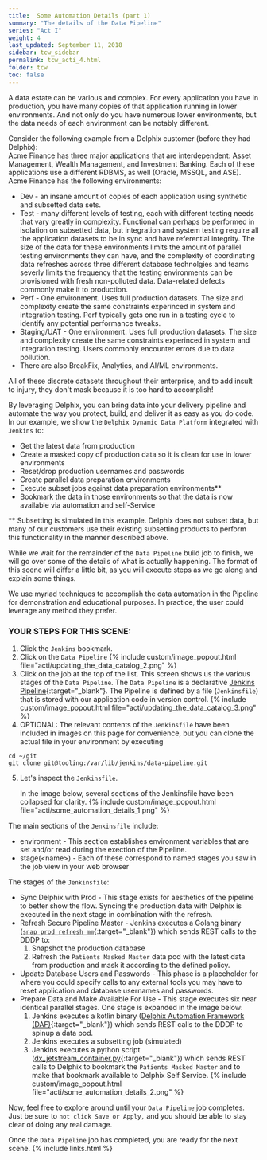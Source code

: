 ```yaml
---
title:  Some Automation Details (part 1)
summary: "The details of the Data Pipeline"
series: "Act I"
weight: 4
last_updated: September 11, 2018
sidebar: tcw_sidebar
permalink: tcw_acti_4.html
folder: tcw
toc: false
---
```


A data estate can be various and complex. For every application you have in production, you have many copies of that application running in lower environments.
And not only do you have numerous lower environments, but the data needs of each environment can be notably different.

Consider the following example from a Delphix customer (before they had Delphix):  
Acme Finance has three major applications that are interdependent: Asset Management, Wealth Management, and Investment Banking. Each of these applications use a different RDBMS, as well (Oracle, MSSQL, and ASE).  
Acme Finance has the following environments:
* Dev - an insane amount of copies of each application using synthetic and subsetted data sets.
* Test - many different levels of testing, each with different testing needs that vary greatly in complexity. Functional can perhaps be performed in isolation on subsetted data,
but integration and system testing require all the application datasets to be in sync and have referential integrity.
The size of the data for these environments limits the amount of parallel testing environments they can have, 
and the complexity of coordinating data refreshes across three different database technolgies and teams severly limits
the frequency that the testing environments can be provisioned with fresh non-polluted data. Data-related defects commonly make it to production.
* Perf - One environment. Uses full production datasets. The size and complexity create the same
constraints experinced in system and integration testing. Perf typically gets one run in a testing cycle to identify any potential performance tweaks.
* Staging/UAT - One environment. Uses full production datasets. The size and complexity create the same
constraints experinced in system and integration testing. Users commonly encounter errors due to data pollution.
* There are also BreakFix, Analytics, and AI/ML environments.

All of these discrete datasets throughout their enterprise, and to add insult to injury, they don't mask because it is too hard to accomplish!

By leveraging Delphix, you can bring data into your delivery pipeline and automate the way you protect, build, and deliver it as easy as you do code. 
In our example, we show the `Delphix Dynamic Data Platform` integrated with `Jenkins` to:

* Get the latest data from production
* Create a masked copy of production data so it is clean for use in lower environments
* Reset/drop production usernames and passwords
* Create parallel data preparation environments
* Execute subset jobs against data preparation environments**
* Bookmark the data in those environments so that the data is now available via automation and self-Service

** Subsetting is simulated in this example. Delphix does not subset data,
but many of our customers use their existing subsetting products to perform this functionality in the manner described above.

While we wait for the remainder of the `Data Pipeline` build job to finish, we will go over some of the details of what is actually happening.
The format of this scene will differ a little bit, as you will execute steps as we go along and explain some things.

We use myriad techniques to accomplish the data automation in the Pipeline for demonstration and educational purposes.
In practice, the user could leverage any method they prefer. 

### YOUR STEPS FOR THIS SCENE:

1. Click the `Jenkins` bookmark. 
2. Click on the `Data Pipeline`
   {% include custom/image_popout.html file="acti/updating_the_data_catalog_2.png" %}
3. Click on the job at the top of the list.
This screen shows us the various stages of the `Data Pipeline`.
The `Data Pipeline` is a declarative [Jenkins Pipeline](https://jenkins.io/doc/book/pipeline/){:target="_blank"}.
The Pipeline is defined by a file (`Jenkinsfile`) that is stored with our application code in version control.
   {% include custom/image_popout.html file="acti/updating_the_data_catalog_3.png" %}
4. OPTIONAL: The relevant contents of the `Jenkinsfile` have been included in images on this page for convenience,
but you can clone the actual file in your environment by executing 
```
cd ~/git
git clone git@tooling:/var/lib/jenkins/data-pipeline.git
```
5. Let's inspect the `Jenkinsfile`.  
   
   In the image below, several sections of the Jenkinsfile have been collapsed for clarity.
   {% include custom/image_popout.html file="acti/some_automation_details_1.png" %}

The main sections of the `Jenkinsfile` include:

* environment - This section establishes environment variables that are set and/or read during the exection of the Pipeline.
* stage(&lt;name&gt;) - Each of these correspond to named stages you saw in the job view in your web browser 

The stages of the `Jenkinsfile`:
* Sync Delphix with Prod - This stage exists for aesthetics of the pipeline to better show the flow.
Syncing the production data with Delphix is executed in the next stage in combination with the refresh.
* Refresh Secure Pipeline Master - Jenkins executes a Golang binary ([`snap_prod_refresh_mm`](https://github.com/CloudSurgeon/snap_prod_refresh_mm){:target="_blank"}) which sends REST calls to the DDDP to:
   1. Snapshot the production database
   2. Refresh the `Patients Masked Master` data pod with the latest data from production and mask it according to the defined policy.
* Update Database Users and Passwords - This phase is a placeholder for where you could specify calls to 
any external tools you may have to reset application and database usernames and passwords.
* Prepare Data and Make Available For Use - This stage executes six near identical parallel stages.
One stage is expanded in the image below:
   1. Jenkins executes a kotlin binary ([Delphix Automation Framework (DAF)](https://github.com/delphix/automation-framework){:target="_blank"}) which sends REST calls to the DDDP to spinup a data pod.
   2. Jenkins executes a subsetting job (simulated)
   3. Jenkins executes a python script ([dx_jetstream_container.py](https://github.com/delphix/delphixpy-examples/blob/master/dx_jetstream_container.py){:target="_blank"}) which sends REST calls to Delphix to bookmark the `Patients Masked Master` and to make that bookmark available to Delphix Self Service.
  {% include custom/image_popout.html file="acti/some_automation_details_2.png" %}

Now, feel free to explore around until your `Data Pipeline` job completes.
Just be sure to `not click Save or Apply,` and you should be able to stay clear of doing any real damage.

Once the `Data Pipeline` job has completed, you are ready for the next scene.
{% include links.html %}
